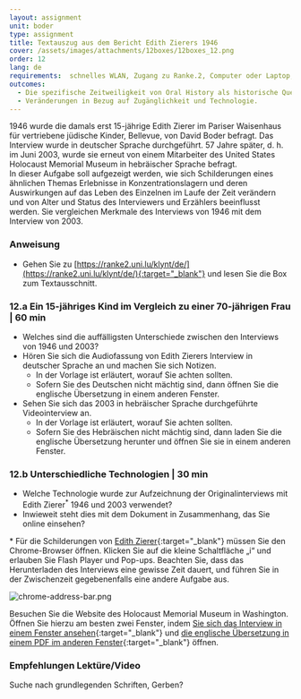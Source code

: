 ```yaml
---
layout: assignment
unit: boder
type: assignment
title: Textauszug aus dem Bericht Edith Zierers 1946  
cover: /assets/images/attachments/12boxes/12boxes_12.png
order: 12
lang: de
requirements:  schnelles WLAN, Zugang zu Ranke.2, Computer oder Laptop, Anwendung auf Computer oder Laptop zum Abspielen von Videos
outcomes:
  - Die spezifische Zeitweiligkeit von Oral History als historische Quelle verstehen.
  - Veränderungen in Bezug auf Zugänglichkeit und Technologie. 
---
```


1946 wurde die damals erst 15-jährige Edith Zierer im Pariser Waisenhaus für vertriebene jüdische Kinder, Bellevue, von David Boder befragt. Das Interview wurde in deutscher Sprache durchgeführt. 57 Jahre später, d. h. im Juni 2003, wurde sie erneut von einem Mitarbeiter des United States Holocaust Memorial Museum in hebräischer Sprache befragt.  
In dieser Aufgabe soll aufgezeigt werden, wie sich Schilderungen eines ähnlichen Themas  Erlebnisse in Konzentrationslagern und deren Auswirkungen auf das Leben des Einzelnen  im Laufe der Zeit verändern und von Alter und Status des Interviewers und Erzählers beeinflusst werden. Sie vergleichen Merkmale des Interviews von 1946 mit dem Interview von 2003.

<!-- more -->

<!-- briefing-student -->

### Anweisung
<!-- section-contents -->

- Gehen Sie zu [https://ranke2.uni.lu/klynt/de/](https://ranke2.uni.lu/klynt/de/){:target="_blank"} und lesen Sie die Box zum Textausschnitt.

<!-- section -->

### 12.a  Ein 15-jähriges Kind im Vergleich zu einer 70-jährigen Frau | 60 min
<!-- section-contents -->

- Welches sind die auffälligsten Unterschiede zwischen den Interviews von 1946 und 2003?
- Hören Sie sich die Audiofassung von Edith Zierers Interview in deutscher Sprache an und machen Sie sich Notizen.
  - In der Vorlage ist erläutert, worauf Sie achten sollten.
  - Sofern Sie des Deutschen nicht mächtig sind, dann öffnen Sie die englische Übersetzung in einem anderen Fenster.
- Sehen Sie sich das 2003 in hebräischer Sprache durchgeführte Videointerview an.
  - In der Vorlage ist erläutert, worauf Sie achten sollten.
  - Sofern Sie des Hebräischen nicht mächtig sind, dann laden Sie die englische Übersetzung herunter und öffnen Sie sie in einem anderen Fenster.

<!-- section -->

### 12.b  Unterschiedliche Technologien | 30 min 
<!-- section-contents -->

- Welche Technologie wurde zur Aufzeichnung der Originalinterviews mit Edith Zierer<sup>*</sup> 1946 und 2003 verwendet?
- Inwieweit steht dies mit dem Dokument in Zusammenhang, das Sie online einsehen?

\* Für die Schilderungen von [Edith Zierer](http://voices.iit.edu/audio?doc=ziererE){:target="_blank"} müssen Sie den Chrome-Browser öffnen. Klicken Sie auf die kleine Schaltfläche „i“ und erlauben Sie Flash Player und Pop-ups. Beachten Sie, dass das Herunterladen des Interviews eine gewisse Zeit dauert, und führen Sie in der Zwischenzeit gegebenenfalls eine andere Aufgabe aus.

![chrome-address-bar.png](../../../assets/images/chrome-address-bar.png)

Besuchen Sie die Website des Holocaust Memorial Museum in Washington. Öffnen Sie hierzu am besten zwei Fenster, indem [Sie sich das Interview in einem Fenster ansehen](https://collections.ushmm.org/search/catalog/irn514929){:target="_blank"} und [die englische Übersetzung in einem PDF im anderen Fenster](https://collections.ushmm.org/oh_findingaids/RG-50.562.0003_trl_en.pdf){:target="_blank"} öffnen.

<!-- section --> 

### Empfehlungen Lektüre/Video
<!-- section-contents -->

Suche nach grundlegenden Schriften, Gerben? 

<!-- briefing-teacher -->
